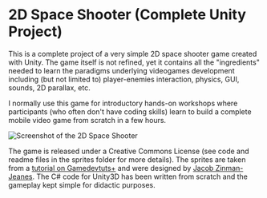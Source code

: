 # 2D Space Shooter (Complete Unity Project)

This is a complete project of a very simple 2D space shooter game created with Unity.
The game itself is not refined, yet it contains all the "ingredients"
needed to learn the paradigms underlying videogames development including (but not limited to) 
player-enemies interaction, physics, GUI, sounds, 2D parallax, etc.

I normally use this game for introductory hands-on workshops where participants 
(who often don't have coding skills) learn to build a complete mobile 
video game from scratch in a few hours.

![Screenshot of the 2D Space Shooter](https://raw.githubusercontent.com/albertobeta/2D-SpaceShooter/master/Assets/Sprites/screenShot.png)

The game is released under a Creative Commons License (see code and
readme files in the sprites folder for more details).
The sprites are taken from a [tutorial on Gamedevtuts+](http://gamedevelopment.tutsplus.com/series/build-a-space-based-shoot-em-up-in-construct-2--gamedev-12704)
and were designed by [Jacob Zinman-Jeanes](http://jeanes.co).
The C# code for Unity3D has been written from scratch and the gameplay kept simple for
didactic purposes.
